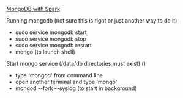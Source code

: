 [MongoDB with Spark](https://www.mongodb.com/scale/when-to-use-apache-spark-with-mongodb)

Running mongodb (not sure this is right or just another way to do it)

- sudo service mongodb start
- sudo service mongodb stop
- sudo service mongodb restart
- mongo (to launch shell)

Start mongo service (/data/db directories must exist) ()

- type 'mongod' from command line
- open another terminal and type 'mongo'
- mongod --fork --syslog (to start in background)
